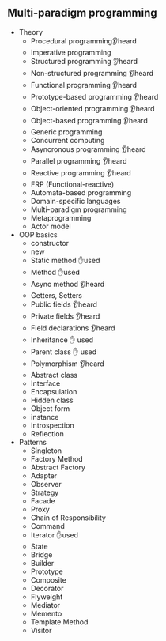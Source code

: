 ## Multi-paradigm programming

- Theory
  - Procedural programming👂heard
  - Imperative programming
  - Structured programming 👂heard
  - Non-structured programming 👂heard
  - Functional programming 👂heard
  - Prototype-based programming 👂heard
  - Object-oriented programming 👂heard
  - Object-based programming 👂heard
  - Generic programming
  - Concurrent computing
  - Asyncronous programming 👂heard
  - Parallel programming 👂heard
  - Reactive programming 👂heard
  - FRP (Functional-reactive)
  - Automata-based programming
  - Domain-specific languages
  - Multi-paradigm programming
  - Metaprogramming
  - Actor model
- OOP basics
  - constructor
  - new
  - Static method  ✋used
  - Method ✋used
  - Async method 👂heard
  - Getters, Setters
  - Public fields 👂heard
  - Private fields 👂heard
  - Field declarations 👂heard
  - Inheritance ✋ used
  - Parent class ✋ used
  - Polymorphism 👂heard
  - Abstract class
  - Interface
  - Encapsulation
  - Hidden class
  - Object form
  - instance
  - Introspection
  - Reflection
- Patterns
  - Singleton
  - Factory Method
  - Abstract Factory
  - Adapter
  - Observer
  - Strategy
  - Facade
  - Proxy
  - Chain of Responsibility
  - Command
  - Iterator ✋used
  - State
  - Bridge
  - Builder
  - Prototype
  - Composite
  - Decorator
  - Flyweight
  - Mediator
  - Memento
  - Template Method
  - Visitor
